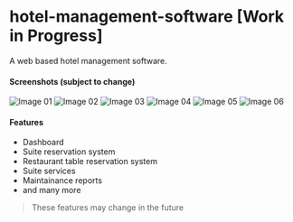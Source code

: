 # hotel-management-software [Work in Progress]
A web based hotel management software.

#### Screenshots (subject to change)
![Image 01](https://i.imgur.com/O1CYv5l.png)
![Image 02](https://i.imgur.com/QosiWPC.png)
![Image 03](https://i.imgur.com/Fn3hj35.png)
![Image 04](https://i.imgur.com/dHvBhbK.png)
![Image 05](https://i.imgur.com/MNVzDqw.png)
![Image 06](https://i.imgur.com/BDKD81r.png)

#### Features
* Dashboard
* Suite reservation system
* Restaurant table reservation system
* Suite services
* Maintainance reports
* and many more

> These features may change in the future
